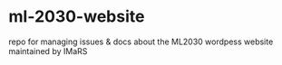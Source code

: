 # ml-2030-website
repo for managing issues &amp; docs about the ML2030 wordpess website maintained by IMaRS 
